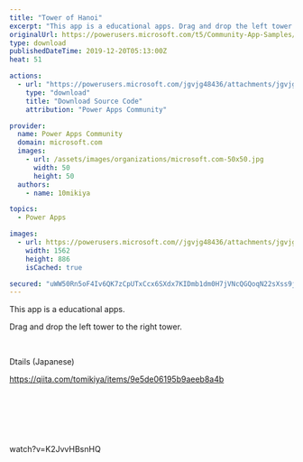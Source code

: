 ```yaml
---
title: "Tower of Hanoi"
excerpt: "This app is a educational apps. Drag and drop the left tower to the right tower. Dtails (Japanese)"
originalUrl: https://powerusers.microsoft.com/t5/Community-App-Samples/Tower-of-Hanoi/td-p/431514
type: download
publishedDateTime: 2019-12-20T05:13:00Z
heat: 51

actions:
  - url: "https://powerusers.microsoft.com/jgvjg48436/attachments/jgvjg48436/AppFeedbackGallery/364/2/Tower%20of%20Hanoi.msapp"
    type: "download"
    title: "Download Source Code"
    attribution: "Power Apps Community"

provider:
  name: Power Apps Community
  domain: microsoft.com
  images:
    - url: /assets/images/organizations/microsoft.com-50x50.jpg
      width: 50
      height: 50
  authors:
    - name: 10mikiya

topics:
  - Power Apps

images:
  - url: https://powerusers.microsoft.com//jgvjg48436/attachments/jgvjg48436/AppFeedbackGallery/364/1/TowerOfHanoi.png
    width: 1562
    height: 886
    isCached: true

secured: "uWW50Rn5oF4Iv6QK7zCpUTxCcx6SXdx7KIDmb1dm0H7jVNcQGQoqN22sXss9jzvoc+32w14fRKYoIbPnxDLkeoU7XjjvuGoeIBtQ8h1D7C7Xuqib7R2uAWO6uM1MVHh5tKd/8UolMlvNGmO7MgMyD8ZzjAaKd01oOwHaQYZbLdzktr7svoTP9Pp9gj+JgLdiDdPSLT7HUDBvecbhqfWeOsUUpWoSkRa/EFSBxjUaPqBt1VcCb4LrBw7olsYDpVC9ERfcVg6PgIgEX7MdpYcm8CJV6ROeN786wybc8VW4iw+763Poa+XPYZi8jla1PvkZ+PGzVQCQ8cwKQilZTtwOSs/SuT3B5H1UjB2bxvTE99YzwG6k97SB2eSWgEklrZokdfsarwf+W9Rlno8X2ZLKkcx/m2y9palV4jet9jTqcZ2HGtuxw0+fJR7TivE0K+d7;yKeo0vh995bZ4HY2+VrMdQ=="
---
```

<p><span>This app is a educational apps.</span></p><p><span>Drag and drop the left tower to the right tower.</span></p><p>&nbsp;</p><p>Dtails (Japanese)</p><p><a href="https://qiita.com/tomikiya/items/9e5de06195b9aeeb8a4b" target="_blank" rel="nofollow noopener noreferrer">https://qiita.com/tomikiya/items/9e5de06195b9aeeb8a4b</a></p><p>&nbsp;</p><p>&nbsp;</p><p>&nbsp;</p><p><span class="videoUrl">watch?v=K2JvvHBsnHQ</span></p>

